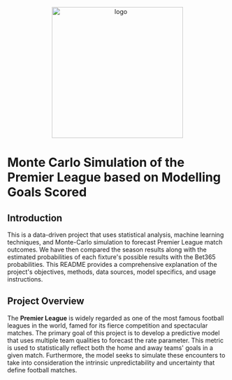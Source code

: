 <p align="center">
  <img width="300" src="https://thumbs.dreamstime.com/z/premier-league-20792019.jpg?w=576" alt="logo">
</p>

# Monte Carlo Simulation of the Premier League based on Modelling Goals Scored

## Introduction
This is a data-driven project that uses statistical analysis, machine learning techniques, and Monte-Carlo simulation to forecast Premier League match outcomes. We have then compared the season results along with the estimated probabilities of each fixture's possible results with the Bet365 probabilities. This README provides a comprehensive explanation of the project's objectives, methods, data sources, model specifics, and usage instructions.

## Project Overview

The **Premier League** is widely regarded as one of the most famous football leagues in the world, famed for its fierce competition and spectacular matches. The primary goal of this project is to develop a predictive model that uses multiple team qualities to forecast the rate parameter. This metric is used to statistically reflect both the home and away teams' goals in a given match. Furthermore, the model seeks to simulate these encounters to take into consideration the intrinsic unpredictability and uncertainty that define football matches.
